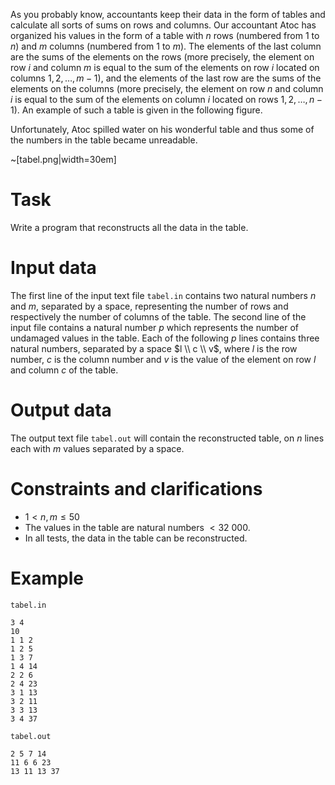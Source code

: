 
As you probably know, accountants keep their data in the form of tables and calculate all sorts of sums on rows and columns. Our accountant Atoc has organized his values in the form of a table with $n$ rows (numbered from $1$ to $n$) and $m$ columns (numbered from $1$ to $m$). The elements of the last column are the sums of the elements on the rows (more precisely, the element on row $i$ and column $m$ is equal to the sum of the elements on row $i$ located on columns $1, 2, \ldots, m-1$), and the elements of the last row are the sums of the elements on the columns (more precisely, the element on row $n$ and column $i$ is equal to the sum of the elements on column $i$ located on rows $1, 2, \ldots, n-1$). An example of such a table is given in the following figure.

Unfortunately, Atoc spilled water on his wonderful table and thus some of the numbers in the table became unreadable.

~[tabel.png|width=30em]

# Task

Write a program that reconstructs all the data in the table.

# Input data

The first line of the input text file `tabel.in` contains two natural numbers $n$ and $m$, separated by a space, representing the number of rows and respectively the number of columns of the table. The second line of the input file contains a natural number $p$ which represents the number of undamaged values in the table. Each of the following $p$ lines contains three natural numbers, separated by a space $l \\ c \\ v$, where $l$ is the row number, $c$ is the column number and $v$ is the value of the element on row $l$ and column $c$ of the table.

# Output data

The output text file `tabel.out` will contain the reconstructed table, on $n$ lines each with $m$ values separated by a space.

# Constraints and clarifications

* $1 < n, m \leq 50$
* The values in the table are natural numbers $< 32 \ 000$.
* In all tests, the data in the table can be reconstructed.

# Example

`tabel.in`
```
3 4
10
1 1 2
1 2 5
1 3 7
1 4 14
2 2 6
2 4 23
3 1 13
3 2 11
3 3 13
3 4 37
```

`tabel.out`
```
2 5 7 14
11 6 6 23
13 11 13 37
```
